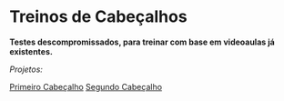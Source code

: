 # Treinos de Cabeçalhos

**Testes descompromissados, para treinar com base em videoaulas já existentes.**

*Projetos:*

[Primeiro Cabeçalho](http://ntn-ss.github.io/Header/Projeto_1)
[Segundo Cabeçalho](http://ntn-ss.github.io/Header/Projeto_2)